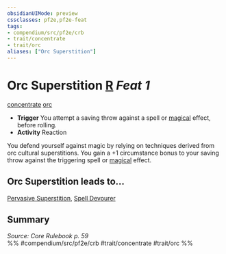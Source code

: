 ```yaml
---
obsidianUIMode: preview
cssclasses: pf2e,pf2e-feat
tags:
- compendium/src/pf2e/crb
- trait/concentrate
- trait/orc
aliases: ["Orc Superstition"]
---
```

# Orc Superstition  [R](rules/core-rulebook/chapter-9-playing-the-game.md#Actions "Reaction") *Feat 1*  
[concentrate](rules/traits/concentrate.md "Concentrate Action & Ability Trait")  [orc](rules/traits/orc.md "Orc Ancestry & Heritage Trait")  

- **Trigger** You attempt a saving throw against a spell or [magical](rules/traits/magical.md "Magical Item Trait") effect, before rolling.
- **Activity** Reaction

You defend yourself against magic by relying on techniques derived from orc cultural superstitions. You gain a +1 circumstance bonus to your saving throw against the triggering spell or [magical](rules/traits/magical.md "Magical Item Trait") effect.

## Orc Superstition leads to...

[Pervasive Superstition](compendium/feats/pervasive-superstition.md), [Spell Devourer](compendium/feats/spell-devourer-apg.md)

## Summary

*Source: Core Rulebook p. 59*  
%% #compendium/src/pf2e/crb #trait/concentrate #trait/orc %%